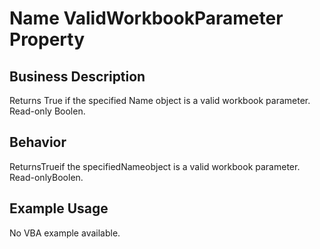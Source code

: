 # Name ValidWorkbookParameter Property

## Business Description
Returns True if the specified Name object is a valid workbook parameter. Read-only Boolen.

## Behavior
ReturnsTrueif the specifiedNameobject is a valid workbook parameter. Read-onlyBoolen.

## Example Usage
No VBA example available.